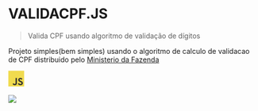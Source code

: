 # VALIDACPF.JS
> Valida CPF usando algoritmo de validação de dígitos

Projeto simples(bem simples) usando o algoritmo de calculo de validacao de CPF distribuido pelo
[Ministerio da Fazenda](https://servicos.receita.fazenda.gov.br/Servicos/CPF/ConsultaSituacao/ConsultaPublica.asp)

<a href="https://en.wikipedia.org/wiki/JavaScript" title="JavaScript"><img src="icons/javascript.png"></a>

<a href="https://github.com/Noctho01/validacpf.js/blob/master/LICENSE"><img src="https://img.shields.io/github/license/Noctho01/validacpf.js"></a>
